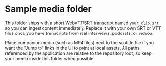 # Sample media folder

This folder ships with a short WebVTT/SRT transcript named `your_clip.srt` so you can ingest
content immediately. Replace it with your own SRT or VTT files once you have transcripts from
real interviews, podcasts, or videos.

Place companion media (such as MP4 files) next to the subtitle file if you want the "Jump to"
links in the UI to point at local assets. All paths referenced by the application are relative to
the repository root, so keep your media inside this folder when possible.

